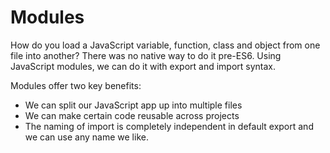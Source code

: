 # Modules


How do you load a JavaScript variable, function, class and object from one file into another? There was no native way to do it pre-ES6. Using JavaScript modules, we can do it with export and import syntax.


Modules offer two key benefits:
- We can split our JavaScript app up into multiple files
- We can make certain code reusable across projects
- The naming of import is completely independent in default export and we can use any name we like.


